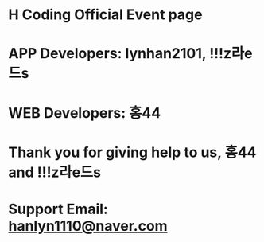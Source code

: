 # H Coding Official Event page
# APP Developers: lynhan2101, !!!z라e드s
# WEB Developers: 홍44

# Thank you for giving help to us, 홍44 and !!!z라e드s
# Support Email: hanlyn1110@naver.com

